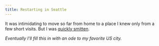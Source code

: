 ```yaml
---
title: Restarting in Seattle
---
```


It was intimidating to move so far from home to a place I knew only from a few short visits. But I was [quickly smitten](https://hans.gerwitz.com/2008/11/02/the-greening.html).

_Eventually I'll fill this in with an ode to my favorite US city._